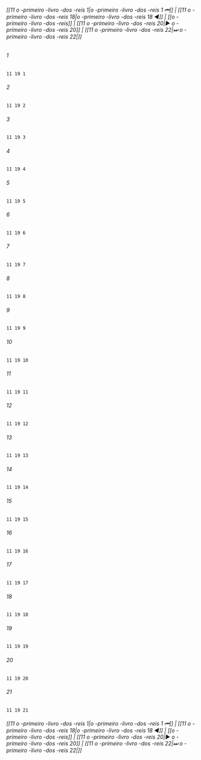 
###### [[11 o -primeiro -livro -dos -reis 1|o -primeiro -livro -dos -reis 1 ⏮]] | [[11 o -primeiro -livro -dos -reis 18|o -primeiro -livro -dos -reis 18 ◀]] | [[o -primeiro -livro -dos -reis]] | [[11 o -primeiro -livro -dos -reis 20|▶ o -primeiro -livro -dos -reis 20]] | [[11 o -primeiro -livro -dos -reis 22|⏭ o -primeiro -livro -dos -reis 22|]]

###### 1
``` verse
11 19 1 
```
###### 2
``` verse
11 19 2 
```
###### 3
``` verse
11 19 3 
```
###### 4
``` verse
11 19 4 
```
###### 5
``` verse
11 19 5 
```
###### 6
``` verse
11 19 6 
```
###### 7
``` verse
11 19 7 
```
###### 8
``` verse
11 19 8 
```
###### 9
``` verse
11 19 9 
```
###### 10
``` verse
11 19 10 
```
###### 11
``` verse
11 19 11 
```
###### 12
``` verse
11 19 12 
```
###### 13
``` verse
11 19 13 
```
###### 14
``` verse
11 19 14 
```
###### 15
``` verse
11 19 15 
```
###### 16
``` verse
11 19 16 
```
###### 17
``` verse
11 19 17 
```
###### 18
``` verse
11 19 18 
```
###### 19
``` verse
11 19 19 
```
###### 20
``` verse
11 19 20 
```
###### 21
``` verse
11 19 21 
```

###### [[11 o -primeiro -livro -dos -reis 1|o -primeiro -livro -dos -reis 1 ⏮]] | [[11 o -primeiro -livro -dos -reis 18|o -primeiro -livro -dos -reis 18 ◀]] | [[o -primeiro -livro -dos -reis]] | [[11 o -primeiro -livro -dos -reis 20|▶ o -primeiro -livro -dos -reis 20]] | [[11 o -primeiro -livro -dos -reis 22|⏭ o -primeiro -livro -dos -reis 22|]]

